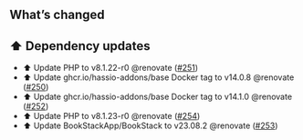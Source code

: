 ## What’s changed

## ⬆️ Dependency updates

- ⬆️ Update PHP to v8.1.22-r0 @renovate ([#251](https://github.com/hassio-addons/addon-bookstack/pull/251))
- ⬆️ Update ghcr.io/hassio-addons/base Docker tag to v14.0.8 @renovate ([#250](https://github.com/hassio-addons/addon-bookstack/pull/250))
- ⬆️ Update ghcr.io/hassio-addons/base Docker tag to v14.1.0 @renovate ([#252](https://github.com/hassio-addons/addon-bookstack/pull/252))
- ⬆️ Update PHP to v8.1.23-r0 @renovate ([#254](https://github.com/hassio-addons/addon-bookstack/pull/254))
- ⬆️ Update BookStackApp/BookStack to v23.08.2 @renovate ([#253](https://github.com/hassio-addons/addon-bookstack/pull/253))
